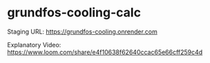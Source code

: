 # grundfos-cooling-calc

Staging URL: https://grundfos-cooling.onrender.com 

Explanatory Video: https://www.loom.com/share/e4f10638f62640ccac65e66cff259c4d 
